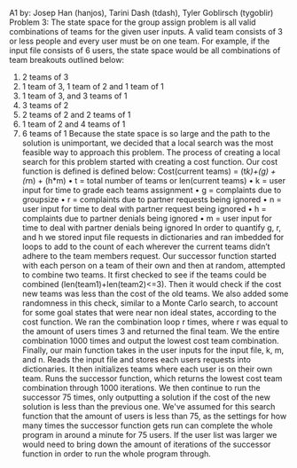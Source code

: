 A1
by: Josep Han (hanjos), Tarini Dash (tdash), Tyler Goblirsch (tygoblir)
Problem 3:
The state space for the group assign problem is all valid combinations of teams for the given user inputs. A valid team consists of 3 or less people and every user must be on one team. For example, if the input file consists of 6 users, the state space would be all combinations of team breakouts outlined below:
1.	2 teams of 3
2.	1 team of 3, 1 team of 2 and 1 team of 1
3.	1 team of 3, and 3 teams of 1
4.	3 teams of 2
5.	2 teams of 2 and 2 teams of 1
6.	1 team of 2 and 4 teams of 1
7.	6 teams of 1
Because the state space is so large and the path to the solution is unimportant, we decided that a local search was the most feasible way to approach this problem. The process of creating a local search for this problem started with creating a cost function. Our cost function is defined is defined below:
Cost(current teams) = (t*k)+(g) + (r*n) + (h*m)
•	t = total number of teams or len(current teams)
•	k = user input for time to grade each teams assignment
•	g = complaints due to groupsize
•	r = complaints due to partner requests being ignored
•	n = user input for time to deal with partner request being ignored
•	h = complaints due to partner denials being ignored
•	m = user input for time to deal with partner denials being ignored
In order to quantify g, r, and h we stored input file requests in dictionaries and ran imbedded for loops to add to the count of each wherever the current teams didn’t adhere to the team members request.
Our successor function started with each person on a team of their own and then at random, attempted to combine two teams. It first checked to see if the teams could be combined (len(team1)+len(team2)<=3). Then it would check if the cost new teams was less than the cost of the old teams. We also added some randomness in this check, similar to a Monte Carlo search, to account for some goal states that were near non ideal states, according to the cost function. We ran the combination loop r times, where r was equal to the amount of users times 3 and returned the final team. We the entire combination 1000 times and output the lowest cost team combination.
Finally, our main function takes in the user inputs for the input file, k, m, and n. Reads the input file and stores each users requests into dictionaries. It then initializes teams where each user is on their own team. Runs the successor function, which returns the lowest cost team combination through 1000 iterations. We then continue to run the successor 75 times, only outputting a solution if the cost of the new solution is less than the previous one.
We've assumed for this search function that the amount of users is less than 75, as the settings for how many times the successor function gets run can complete the whole program in around a minute for 75 users. If the user list was larger we would need to bring down the amount of iterations of the successor function in order to run the whole program through.